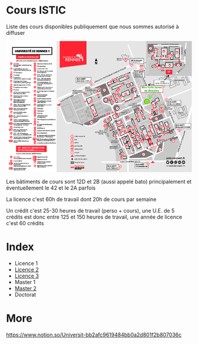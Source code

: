 # Cours ISTIC

Liste des cours disponibles publiquement que nous sommes autorisé à diffuser

![map](map.png)

Les bâtiments de cours sont 12D et 2B (aussi appelé bato) principalement et éventuellement le 42 et le 2A parfois

La licence c'est 60h de travail dont 20h de cours par semaine

Un crédit c'est 25-30 heures de travail (perso + cours), une U.E. de 5 crédits est donc entre 125 et 150 heures de travail, une année de licence c'est 60 crédits

# Index

- Licence 1
- [Licence 2](L2.md)
- [Licence 3](L3.md)
- Master 1
- [Master 2](M2.md)
- Doctorat

# More

https://www.notion.so/Universit-bb2afc9619484bb0a2d801f2b807036c
